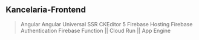 ## Kancelaria-Frontend

> Angular
> Angular Universal SSR
> CKEditor 5
> Firebase Hosting
> Firebase Authentication
> Firebase Function
  || Cloud Run
  || App Engine
